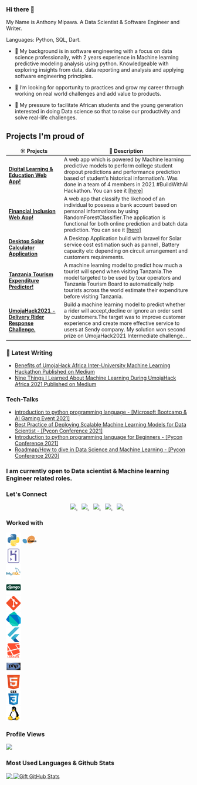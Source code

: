### Hi there 👋


My Name is Anthony Mipawa. A Data Scientist & Software Engineer and Writer.
  
 Languages: Python, SQL, Dart.
 
 
 - 👯 My background is in software engineering with a focus on data science professionally, with 2 years experience in Machine learning predictive modeling analysis using python. Knowledgeable with exploring insights from data, data reporting and analysis and applying software engineering principles.
- 👯 I’m looking for opportunity to practices and grow my career through working on real world challenges and add value to products.

- 👯 My pressure to facilitate African students and the young generation interested in doing Data science so that to raise our productivity and solve real-life challenges.




<h2>Projects I'm proud of</h2>
<table>
  <thead align="center">
    <tr border: none;>
      <td><b>☀️ Projects</b></td>
      <td><b>💬 Description</b></td>
    </tr>
  </thead>
  <tbody>
     <tr>
      <td><a href="https://github.com/Tonyloyt/Digita-Learning-Education"><b>Digital Learning & Education Web App!</b></a></td>
      <td> A web app which is powered by Machine learning predictive models to perform college student dropout predictions and performance prediction based of   student’s historical information’s. Was done in a team of 4 members in 2021 #BuildWithAI Hackathon.
        You can see it <a href="https://avengers-digital-learning-educ.herokuapp.com/"> [here] </a>
       </td>
    </tr>
    <tr>
    <tr>
      <td><a href="https://github.com/Tonyloyt/FIA"><b>Financial Inclusion Web App!</b></a></td>
      <td>A web app that classify the likehood of an individual to possess a bank account based on personal informations by using RandomForestClassifier.The application is functional for both online prediction and batch data prediction.
        You can see it <a href="https://financi.herokuapp.com/"> [here] </a>
</td>
    </tr>
    <tr>
      <td><a href="https://github.com/Tonyloyt/Desktop-Solar-Calculator-Application"><b>Desktop Solar Calculator Application</b></a></td>
      <td> A Desktop Application build with laravel for Solar service cost estimation such as pannel , Battery capacity etc depending on circuit arrangement and customers requirements.</td>
    </tr>
    <tr>
      <td><a href="https://github.com/Tonyloyt/Tourism-Expenditure-in-Tanzania-Analysis"><b>Tanzania Tourism Expenditure Predictor!</b></a></td>
      <td>A machine learning model to predict how much a tourist will spend when visiting Tanzania.The model targeted to be used by tour operators and Tanzania Tourism Board to automatically help tourists across the world estimate their expenditure before visiting Tanzania.</td>
    </tr>
     <tr>
      <td><a href="https://github.com/Tonyloyt/Delivery-Riders-Response-Challenge"><b>UmojaHack2021 - Delivery Rider Response Challenge.</b></a></td>
      <td> Build a machine learning model to predict whether a rider will accept,decline or ignore an order sent by customers.The target was to improve customer experience and create more effective service to users at Sendy company. My solution won second prize on UmojaHack2021 Intermediate challenge...</td>
    </tr>
  </tbody>
</table>



 ### 📝 Latest Writing
 * [Benefits of UmojaHack Africa Inter-University Machine Learning Hackathon Published on Medium](https://hilanth7.medium.com/benefits-of-umojahack-africa-inter-university-machine-learning-hackathon-563639361f35)
 * [Nine Things I Learned About Machine Learning During UmojaHack Africa 2021 Published on Medium](https://hilanth7.medium.com/nine-things-i-learned-about-machine-learning-during-umojahack-africa-2021-8f6a4a2db16a)

 

 ### Tech-Talks
 * [introduction to python programming language - [Microsoft Bootcamp & AI Gaming Event 2021]](https://www.youtube.com/watch?v=CWFdxFhDJj4)
 * [Best Practice of Deploying Scalable Machine Learning Models for Data Scientist - [Pycon Conference 2021]](https://docs.google.com/presentation/d/1ZYkwIN2rig8n00r-afPBgPU1_Kk0QvhszXBAereFoAU/edit#slide=id.gfc78924f3a_2_227)
 *  [Introduction to python programming language for Beginners  - [Pycon Conference 2021]](https://www.youtube.com/watch?v=B685dyLdi8o&t=2376s)
 *  [Roadmap/How to dive in Data Science and Machine Learning   - [Pycon Conference 2020]](https://www.youtube.com/watch?v=7UetFzXu0hU)



### I am currently open to Data scientist & Machine learning Engineer related roles.

###
 
  ### Let's Connect

<p align='center'>
<a href="https://twitter.com/LoytTony">
  <img src="https://img.shields.io/badge/twitter-%231DA1F2.svg?&style=for-the-badge&logo=twitter&logoColor=white" />
</a>&nbsp;&nbsp;
<a href="mailto:hilanth7@gmail.com">
  <img src="https://img.shields.io/badge/email-%23D14836.svg?&style=for-the-badge&logo=gmail&logoColor=white" />
</a>&nbsp;&nbsp;
  <a href="https://www.linkedin.com/in/anthony-mipawa-b92bb6177/">
  <img src="https://img.shields.io/badge/linkedin-%230077B5.svg?&style=for-the-badge&logo=linkedin&logoColor=white" />
</a>&nbsp;&nbsp;
  <a href="https://medium.com/@hilanth7">                                                                               
<img src="https://img.shields.io/badge/Medium-12100E?style=for-the-badge&logo=medium&logoColor=white" />
</a>&nbsp;&nbsp;
  <a href="https://wa.me/+255768598679">
<img src="https://img.shields.io/badge/WhatsApp-25D366?style=for-the-badge&logo=whatsapp&logoColor=white" />
</a>&nbsp;&nbsp;
  
  


### Worked with 

<code><img height="40" src="https://raw.githubusercontent.com/devicons/devicon/master/icons/python/python-original.svg" title="python"></code>
<code><img height="40" src="https://raw.githubusercontent.com/github/explore/80688e429a7d4ef2fca1e82350fe8e3517d3494d/topics/scikit-learn/scikit-learn.png" title="sklearn">
<code><img height="40" src="https://raw.githubusercontent.com/devicons/devicon/master/icons/heroku/heroku-original.svg" title="heroku"></code>
<code><img height="40" src="https://raw.githubusercontent.com/devicons/devicon/master/icons/mysql/mysql-original-wordmark.svg" title="mysql"></code>
<code><img height="40" src="https://raw.githubusercontent.com/devicons/devicon/master/icons/django/django-original.svg" title="django"></code>
<code><img height="40" src="https://raw.githubusercontent.com/devicons/devicon/master/icons/git/git-original.svg" title="git"></code>
<code><img height="40" src="https://github.com/devicons/devicon/blob/master/icons/dart/dart-original.svg" title="dart"></code>
<code><img height="40" src="https://raw.githubusercontent.com/devicons/devicon/master/icons/flutter/flutter-original.svg" title="flutter"></code>
<code><img height="40" src="https://github.com/devicons/devicon/blob/master/icons/laravel/laravel-plain-wordmark.svg" title="laravel"></code>
<code><img height="40" src="https://github.com/devicons/devicon/blob/master/icons/php/php-original.svg" title="php"></code>
<code><img height="40" src="https://raw.githubusercontent.com/devicons/devicon/master/icons/html5/html5-original.svg" title="html5"></code>
<code><img height="40" src="https://raw.githubusercontent.com/devicons/devicon/master/icons/css3/css3-original-wordmark.svg" title="css3"></code>
<code><img height="40" src="https://raw.githubusercontent.com/devicons/devicon/master/icons/linux/linux-original.svg" title="linux"></code>
</code>

  
  
  
  ### Profile Views

![](https://komarev.com/ghpvc/?username=Tonyloyt&color=dc143c)
  
  


###  Most Used Languages & Github Stats

<a href="https://github.com/Tonyloyt/Tonyloyt">
  <img align="center" src="https://github-readme-stats.vercel.app/api/top-langs/?username=Tonyloyt&hide=java,html&title_color=ffffff&text_color=c9cacc&icon_color=2bbc8a&bg_color=1d1f21" />
</a>
    
<a href="https://github.com/Tonyloyt/Tonyloyt">
  <img align="center" src="https://github-readme-stats.vercel.app/api?username=Tonyloyt&show_icons=true&line_height=27&count_private=true&title_color=ffffff&text_color=c9cacc&icon_color=2bbc8a&bg_color=1d1f21" alt="Gift GitHub Stats" />
</a>


<!--
**Tonyloyt/Tonyloyt** is a ✨ _special_ ✨ repository because its `README.md` (this file) appears on your GitHub profile.

Here are some ideas to get you started:

- 🔭 I’m currently working on ...
- 🌱 I’m currently learning ...
- 👯 I’m looking to collaborate on ...
- 🤔 I’m looking for help with ...
- 💬 Ask me about ...
- 📫 How to reach me: ...
- 😄 Pronouns: ...
- ⚡ Fun fact: ...
-->
